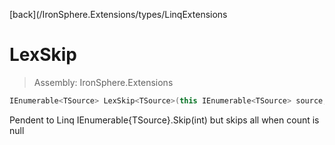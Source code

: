 ﻿

[back](/IronSphere.Extensions/types/LinqExtensions

# LexSkip

> Assembly: IronSphere.Extensions

```csharp
IEnumerable<TSource> LexSkip<TSource>(this IEnumerable<TSource> source, int? count);
```

Pendent to Linq IEnumerable{TSource}.Skip(int) but skips all when count is null

 